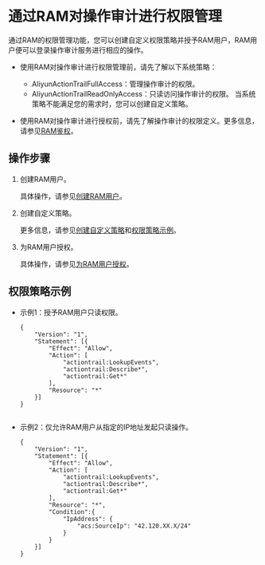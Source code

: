 # 通过RAM对操作审计进行权限管理

通过RAM的权限管理功能，您可以创建自定义权限策略并授予RAM用户，RAM用户便可以登录操作审计服务进行相应的操作。

-   使用RAM对操作审计进行权限管理前，请先了解以下系统策略：

    -   AliyunActionTrailFullAccess：管理操作审计的权限。
    -   AliyunActionTrailReadOnlyAccess：只读访问操作审计的权限。
    当系统策略不能满足您的需求时，您可以创建自定义策略。

-   使用RAM对操作审计进行授权前，请先了解操作审计的权限定义。更多信息，请参见[RAM鉴权](/intl.zh-CN/API参考/API参考（2017-12-04）（不推荐）/RAM鉴权.md)。

## 操作步骤

1.  创建RAM用户。

    具体操作，请参见[创建RAM用户](/intl.zh-CN/用户管理/基本操作/创建RAM用户.md)。

2.  创建自定义策略。

    更多信息，请参见[创建自定义策略](/intl.zh-CN/权限策略管理/自定义策略/创建自定义策略.md)和[权限策略示例](#section_xqm_lnm_xgb)。

3.  为RAM用户授权。

    具体操作，请参见[为RAM用户授权](/intl.zh-CN/用户管理/授权管理/为RAM用户授权.md)。


## 权限策略示例

-   示例1：授予RAM用户只读权限。

    ```
    {
        "Version": "1",
        "Statement": [{
            "Effect": "Allow",
            "Action": [
                "actiontrail:LookupEvents", 
                "actiontrail:Describe*", 
                "actiontrail:Get*"
            ],
            "Resource": "*"
        }]
    }
                        
    ```

-   示例2：仅允许RAM用户从指定的IP地址发起只读操作。

    ```
    {
        "Version": "1",
        "Statement": [{
            "Effect": "Allow",
            "Action": [
                "actiontrail:LookupEvents", 
                "actiontrail:Describe*", 
                "actiontrail:Get*"
            ],
            "Resource": "*",
            "Condition":{
                "IpAddress": {
                    "acs:SourceIp": "42.120.XX.X/24"
                }
            }
        }]
    }
    ```


